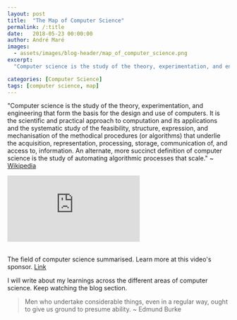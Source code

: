 ```yaml
---
layout: post
title:  "The Map of Computer Science"
permalink: /:title
date:   2018-05-23 00:00:00
author: André Maré
images:
  - assets/images/blog-header/map_of_computer_science.png
excerpt:
  "Computer science is the study of the theory, experimentation, and engineering that form the basis for the design and use of computers. It is the scientific and practical approach to computation and its applications and the systematic study of the feasibility, structure, expression, and mechanisation of the methodical procedures (or algorithms) that underlie the acquisition, representation, processing, storage, communication of, and access to, information. An alternate, more succinct definition of computer science is the study of automating algorithmic processes that scale."

categories: [Computer Science]
tags: [computer science, map]
---
```


"Computer science is the study of the theory, experimentation, and engineering that form the basis for the design and use of computers. It is the scientific and practical approach to computation and its applications and the systematic study of the feasibility, structure, expression, and mechanisation of the methodical procedures (or algorithms) that underlie the acquisition, representation, processing, storage, communication of, and access to, information. An alternate, more succinct definition of computer science is the study of automating algorithmic processes that scale." ~ [Wikipedia][1]

<div class="container">
<iframe src="https://www.youtube.com/embed/SzJ46YA_RaA?rel=0" frameborder="0" allow="autoplay; encrypted-media" allowfullscreen class="video"></iframe>
</div>
</br>

The field of computer science summarised. Learn more at this video's sponsor. [Link](https://brilliant.org/dos)

I will write about my learnings across the different areas of computer science. Keep watching the blog section.

[1]: https://en.wikipedia.org/wiki/Computer_science

> Men who undertake considerable things, even in a regular way, ought to give us ground to presume ability. ~ Edmund Burke
